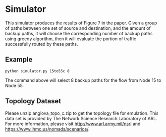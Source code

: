 # Simulator
This simulator produces the results of Figure 7 in the paper. Given a group of paths between one set of source and destination, and the amount of backup paths, it will choose the corresponding number of backup paths using greedy algorithm, then it will evaluate the portion of traffic successfully routed by these paths.

## Example
```
python simulator.py 15to55c 8
```
The command above will select 8 backup paths for the flow from Node 15 to Node 55.

## Topology Dataset
Please unzip anglova_topo_c.zip to get the topology file for emulation. This data set is provided by The Network Science Research Laboratory of ARL. For more information, please visit http://www.arl.army.mil/nsrl and https://www.ihmc.us/nomads/scenarios/.
